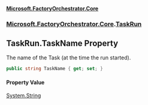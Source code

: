 #### [Microsoft.FactoryOrchestrator.Core](./Microsoft-FactoryOrchestrator-Core.md 'Microsoft.FactoryOrchestrator.Core')
### [Microsoft.FactoryOrchestrator.Core](./Microsoft-FactoryOrchestrator-Core.md 'Microsoft.FactoryOrchestrator.Core').[TaskRun](./Microsoft-FactoryOrchestrator-Core-TaskRun.md 'Microsoft.FactoryOrchestrator.Core.TaskRun')
## TaskRun.TaskName Property
The name of the Task (at the time the run started).  
```csharp
public string TaskName { get; set; }
```
#### Property Value
[System.String](https://docs.microsoft.com/en-us/dotnet/api/System.String 'System.String')  
